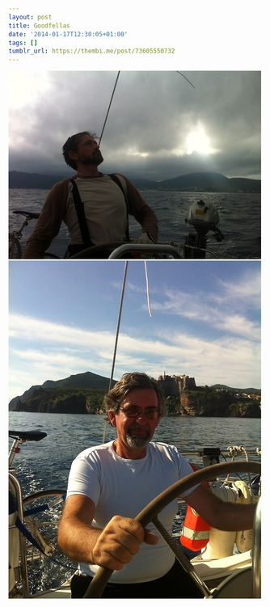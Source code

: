 ```yaml
---
layout: post
title: Goodfellas
date: '2014-01-17T12:30:05+01:00'
tags: []
tumblr_url: https://thembi.me/post/73605550732
---
```

 ![](/files/tumblr_mzjmm3c18T1tq106bo1_500.jpg)  
 ![](/files/tumblr_mzjmm3c18T1tq106bo2_500.jpg)  
  
